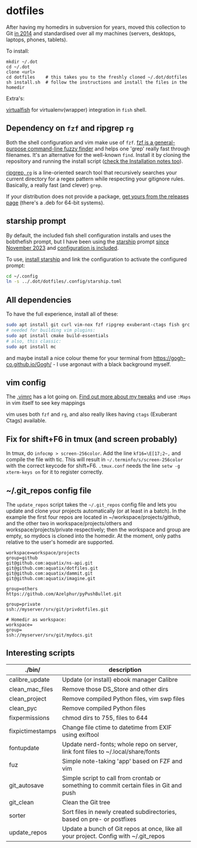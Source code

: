 dotfiles
========

After having my homedirs in subversion for years, moved this collection to Git [in 2014](https://github.com/aquatix/dotfiles/commit/18c02056381e7c44dd220f6cd54182ce3f040104) and standardised over all my machines (servers, desktops, laptops, phones, tablets).

To install:

```
mkdir ~/.dot
cd ~/.dot
clone <url>
cd dotfiles    # this takes you to the freshly cloned ~/.dot/dotfiles
sh install.sh  # follow the instructions and install the files in the homedir
```

Extra's:

[virtualfish](https://virtualfish.readthedocs.io/en/latest/install.html) for virtualenv(wrapper) integration in `fish` shell.


## Dependency on `fzf` and ripgrep `rg`

Both the shell configuration and vim make use of `fzf`. [fzf is a general-purpose command-line fuzzy finder](https://github.com/junegunn/fzf) and helps one 'grep' really fast through filenames. It's an alternative for the well-known `find`. Install it by cloning the repository and running the install script ([check the Installation notes too](https://github.com/junegunn/fzf#installation)).

[ripgrep, `rg`](https://github.com/BurntSushi/ripgrep) is a line-oriented search tool that recursively searches your current directory for a regex pattern while respecting your gitignore rules. Basically, a really fast (and clever) `grep`.

If your distribution does not provide a package, [get yours from the releases page](https://github.com/BurntSushi/ripgrep/releases) (there's a .deb for 64-bit systems).


## starship prompt

By default, the included fish shell configuration installs and uses the bobthefish prompt, but I have been using the [starship](https://starship.rs/) prompt [since November 2023](https://github.com/aquatix/dotfiles/commit/3836faaaf1e1207ee122eb3b72aa3cab27b4f1f7) and [configuration is included](https://github.com/aquatix/dotfiles/blob/master/.config/starship.toml).

To use, [install starship](https://starship.rs/#quick-install) and link the configuration to activate the configured prompt:

```bash
cd ~/.config
ln -s ../.dot/dotfiles/.config/starship.toml
```


## All dependencies

To have the full experience, install all of these:

```bash
sudo apt install git curl vim-nox fzf ripgrep exuberant-ctags fish grc tmux htop
# needed for building vim plugins:
sudo apt install cmake build-essentials
# also, this classic:
sudo apt install mc
```

and maybe install a nice colour theme for your terminal from https://gogh-co.github.io/Gogh/ - I use argonaut with a black background myself.


## vim config

The [.vimrc](https://github.com/aquatix/dotfiles/blob/master/.vimrc) has a lot going on. [Find out more about my tweaks](https://dammit.nl/tag/vim.html) and use `:Maps` in vim itself to see key mappings

vim uses both `fzf` and `rg`, and also really likes having `ctags` (Exuberant Ctags) available.


## Fix for shift+F6 in tmux (and screen probably)

In tmux, do `infocmp > screen-256color`. Add the line `kf16=\E[17;2~,` and compile the file with tic. This will result in `~/.terminfo/s/screen-256color` with the correct keycode for shift+F6. `.tmux.conf` needs the line `setw -g xterm-keys on` for it to register correctly.


## ~/.git_repos config file

The `update_repos` script takes the `~/.git_repos` config file and lets you update and clone your projects automatically (or at least in a batch). In the example the first four repos are located in ~/workspace/projects/github, and the other two in workspace/projects/others and workspace/projects/private respectively; then the workspace and group are empty, so mydocs is cloned into the homedir. At the moment, only paths relative to the user's homedir are supported.

```
workspace=workspace/projects
group=github
git@github.com:aquatix/ns-api.git
git@github.com:aquatix/dotfiles.git
git@github.com:aquatix/dammit.git
git@github.com:aquatix/imagine.git

group=others
https://github.com/Azelphur/pyPushBullet.git

group=private
ssh://myserver/srv/git/privdotfiles.git

# Homedir as workspace:
workspace=
group=
ssh://myserver/srv/git/mydocs.git
```


## Interesting scripts

| ./bin/           | description                                                                             |
|------------------|-----------------------------------------------------------------------------------------|
| calibre_update   | Update (or install) ebook manager Calibre                                               |
| clean_mac_files  | Remove those DS_Store and other dirs                                                    |
| clean_project    | Remove compiled Python files, vim swp files                                             |
| clean_pyc        | Remove compiled Python files                                                            |
| fixpermissions   | chmod dirs to 755, files to 644                                                         |
| fixpictimestamps | Change file ctime to datetime from EXIF using exiftool                                  |
| fontupdate       | Update nerd-fonts; whole repo on server, link font files to ~/.local/share/fonts        |
| fuz              | Simple note-taking 'app' based on FZF and vim                                           |
| git_autosave     | Simple script to call from crontab or something to commit certain files in Git and push |
| git_clean        | Clean the Git tree                                                                      |
| sorter           | Sort files in newly created subdirectories, based on pre- or postfixes                  |
| update_repos     | Update a bunch of Git repos at once, like all your project. Config with ~/.git_repos    |
